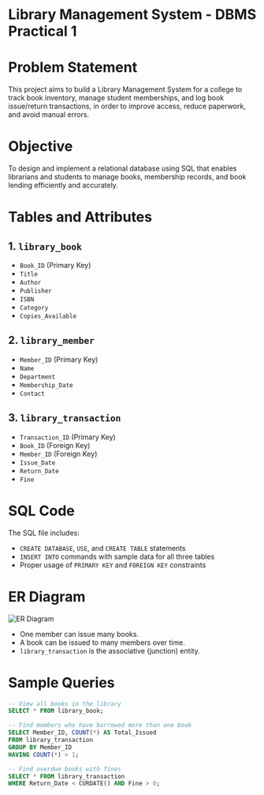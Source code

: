 # Library Management System - DBMS Practical 1

# Problem Statement

This project aims to build a Library Management System for a college to track book inventory, manage student memberships, and log book issue/return transactions, in order to improve access, reduce paperwork, and avoid manual errors.

# Objective

To design and implement a relational database using SQL that enables librarians and students to manage books, membership records, and book lending efficiently and accurately.

# Tables and Attributes

## 1. `library_book`
- `Book_ID` (Primary Key)
- `Title`
- `Author`
- `Publisher`
- `ISBN`
- `Category`
- `Copies_Available`

## 2. `library_member`
- `Member_ID` (Primary Key)
- `Name`
- `Department`
- `Membership_Date`
- `Contact`

## 3. `library_transaction`
- `Transaction_ID` (Primary Key)
- `Book_ID` (Foreign Key)
- `Member_ID` (Foreign Key)
- `Issue_Date`
- `Return_Date`
- `Fine`

# SQL Code

The SQL file includes:
- `CREATE DATABASE`, `USE`, and `CREATE TABLE` statements
- `INSERT INTO` commands with sample data for all three tables
- Proper usage of `PRIMARY KEY` and `FOREIGN KEY` constraints

# ER Diagram

![ER Diagram](./er-diagram.png)

- One member can issue many books.
- A book can be issued to many members over time.
- `library_transaction` is the associative (junction) entity.

# Sample Queries

```sql
-- View all books in the library
SELECT * FROM library_book;

-- Find members who have borrowed more than one book
SELECT Member_ID, COUNT(*) AS Total_Issued
FROM library_transaction
GROUP BY Member_ID
HAVING COUNT(*) > 1;

-- Find overdue books with fines
SELECT * FROM library_transaction
WHERE Return_Date < CURDATE() AND Fine > 0;